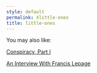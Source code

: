 ```yaml
---
style: default
permalink: Xlittle-ones
title: little-ones
---
```

You may also like:

[Conspiracy, Part I](http://scp-wiki.net/conspiracy-part-i)

[An Interview With Francis Lepage](http://scp-wiki.net/an-interview-with-francis-lepage)
